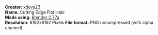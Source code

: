 **Creator:** [xdevs23](//github.com/xdevs23)<br />
**Name:** Cutting Edge Flat Halo<br />
**Made using:** [Blender 2.77a](//blender.org)<br />
**Resolution:** 8192x8192 Pixels
**File format:** PNG uncompressed (with alpha channel)
